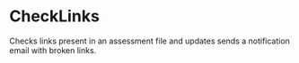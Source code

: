 # CheckLinks
Checks links present in an assessment file and updates sends a notification email with broken links. 
